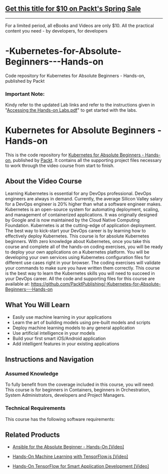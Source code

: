 ## [Get this title for $10 on Packt's Spring Sale](https://www.packt.com/V13530?utm_source=github&utm_medium=packt-github-repo&utm_campaign=spring_10_dollar_2022)
-----
For a limited period, all eBooks and Videos are only $10. All the practical content you need \- by developers, for developers

# -Kubernetes-for-Absolute-Beginners---Hands-on
Code repository for Kubernetes for Absolute Beginners - Hands-on, published by Packt

### Important Note:
Kindy refer to the updated Lab links and refer to the instructions given in "[Accessing the Hands-on Labs.pdf](https://github.com/PacktPublishing/-Kubernetes-for-Absolute-Beginners---Hands-on/blob/master/Accessing%20the%20Hands-on%20Labs.pdf)"  to get started with the labs.  

# Kubernetes for Absolute Beginners - Hands-on
This is the code repository for [Kubernetes for Absolute Beginners - Hands-on](https://www.packtpub.com/application-development/hands-tensorflow-smart-application-development-video?utm_source=github&utm_medium=repository&utm_campaign=9781788998635), published by [Packt](https://www.packtpub.com/?utm_source=github). It contains all the supporting project files necessary to work through the video course from start to finish.
## About the Video Course
Learning Kubernetes is essential for any DevOps professional. DevOps engineers are always in demand. Currently, the average Silicon Valley salary for a DevOps engineer is 20% higher than what a software engineer makes. Kubernetes is an open-source system for automating deployment, scaling, and management of containerized applications. It was originally designed by Google and is now maintained by the Cloud Native Computing Foundation. Kubernetes is at the cutting-edge of application deployment. The best way to kick-start your DevOps career is by learning how to effectively deploy Kubernetes. This course is for absolute Kubernetes beginners. With zero knowledge about Kubernetes, once you take this course and complete all of the hands-on coding exercises, you will be ready to deploy your own applications on a Kubernetes platform. You will be developing your own services using Kubernetes configuration files for different use cases right in your browser. The coding exercises will validate your commands to make sure you have written them correctly. This course is the best way to learn the Kubernetes skills you will need to succeed in your DevOps career. All the code and supporting files for this course are available at: https://github.com/PacktPublishing/-Kubernetes-for-Absolute-Beginners---Hands-on

<H2>What You Will Learn</H2>
<DIV class=book-info-will-learn-text>
<UL>
<LI>Easily use machine learning in your applications 
<LI>Learn the art of building models using pre-built models and scripts&nbsp; 
<LI>Deploy machine learning models to any general application 
<LI>Use artificial intelligence in your models 
<LI>Build your first smart iOS/Android application 
<LI>Add intelligent features in your existing applications </LI></UL></DIV>

## Instructions and Navigation
### Assumed Knowledge
To fully benefit from the coverage included in this course, you will need:<br/>
This course is for beginners in Containers, beginners in Orchestration, System Administrators, developers and Project Managers.	
### Technical Requirements
This course has the following software requirements:<br/>

   


## Related Products
* [Ansible for the Absolute Beginner - Hands-On [Video]](https://www.packtpub.com/application-development/hands-tensorflow-smart-application-development-video?utm_source=github&utm_medium=repository&utm_campaign=9781788998635)

* [Hands-On Machine Learning with TensorFlow.js [Video]](https://www.packtpub.com/application-development/hands-tensorflow-smart-application-development-video?utm_source=github&utm_medium=repository&utm_campaign=9781788998635)

* [Hands-On TensorFlow for Smart Application Development [Video]](https://www.packtpub.com/application-development/hands-tensorflow-smart-application-development-video?utm_source=github&utm_medium=repository&utm_campaign=9781788998635)

